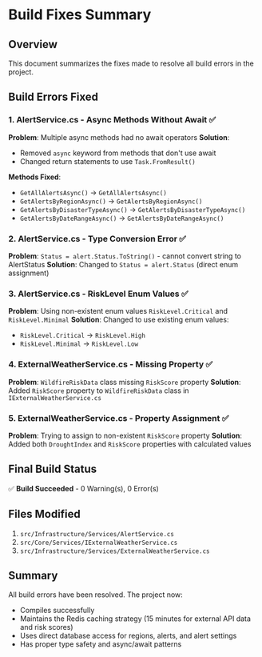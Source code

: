 # Build Fixes Summary

## Overview

This document summarizes the fixes made to resolve all build errors in the project.

## Build Errors Fixed

### 1. AlertService.cs - Async Methods Without Await ✅

**Problem**: Multiple async methods had no await operators
**Solution**:

- Removed `async` keyword from methods that don't use await
- Changed return statements to use `Task.FromResult()`

**Methods Fixed**:

- `GetAllAlertsAsync()` → `GetAllAlertsAsync()`
- `GetAlertsByRegionAsync()` → `GetAlertsByRegionAsync()`
- `GetAlertsByDisasterTypeAsync()` → `GetAlertsByDisasterTypeAsync()`
- `GetAlertsByDateRangeAsync()` → `GetAlertsByDateRangeAsync()`

### 2. AlertService.cs - Type Conversion Error ✅

**Problem**: `Status = alert.Status.ToString()` - cannot convert string to AlertStatus
**Solution**: Changed to `Status = alert.Status` (direct enum assignment)

### 3. AlertService.cs - RiskLevel Enum Values ✅

**Problem**: Using non-existent enum values `RiskLevel.Critical` and `RiskLevel.Minimal`
**Solution**: Changed to use existing enum values:

- `RiskLevel.Critical` → `RiskLevel.High`
- `RiskLevel.Minimal` → `RiskLevel.Low`

### 4. ExternalWeatherService.cs - Missing Property ✅

**Problem**: `WildfireRiskData` class missing `RiskScore` property
**Solution**: Added `RiskScore` property to `WildfireRiskData` class in `IExternalWeatherService.cs`

### 5. ExternalWeatherService.cs - Property Assignment ✅

**Problem**: Trying to assign to non-existent `RiskScore` property
**Solution**: Added both `DroughtIndex` and `RiskScore` properties with calculated values

## Final Build Status

✅ **Build Succeeded** - 0 Warning(s), 0 Error(s)

## Files Modified

1. `src/Infrastructure/Services/AlertService.cs`
2. `src/Core/Services/IExternalWeatherService.cs`
3. `src/Infrastructure/Services/ExternalWeatherService.cs`

## Summary

All build errors have been resolved. The project now:

- Compiles successfully
- Maintains the Redis caching strategy (15 minutes for external API data and risk scores)
- Uses direct database access for regions, alerts, and alert settings
- Has proper type safety and async/await patterns
